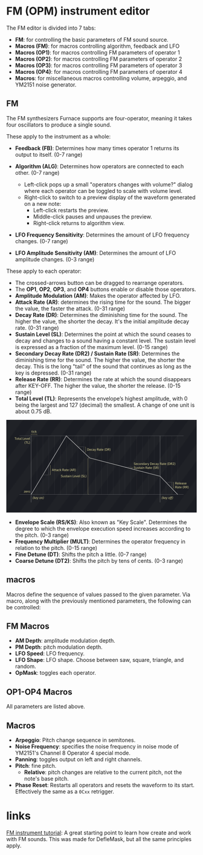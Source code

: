 # FM (OPM) instrument editor

The FM editor is divided into 7 tabs:

- **FM**: for controlling the basic parameters of FM sound source.
- **Macros (FM)**: for macros controlling algorithm, feedback and LFO 
- **Macros (OP1)**: for macros controlling FM parameters of operator 1
- **Macros (OP2)**: for macros controlling FM parameters of operator 2
- **Macros (OP3)**: for macros controlling FM parameters of operator 3
- **Macros (OP4)**: for macros controlling FM parameters of operator 4
- **Macros**: for miscellaneous macros controlling volume, arpeggio, and YM2151 noise generator.

## FM

The FM synthesizers Furnace supports are four-operator, meaning it takes four oscillators to produce a single sound.

These apply to the instrument as a whole:
- **Feedback (FB)**: Determines how many times operator 1 returns its output to itself. (0-7 range)
- **Algorithm (ALG)**: Determines how operators are connected to each other. (0-7 range)
  - Left-click pops up a small "operators changes with volume?" dialog where each operator can be toggled to scale with volume level.
  - Right-click to switch to a preview display of the waveform generated on a new note:
    - Left-click restarts the preview.
    - Middle-click pauses and unpauses the preview.
    - Right-click returns to algorithm view.

- **LFO Frequency Sensitivity**: Determines the amount of LFO frequency changes. (0-7 range)
- **LFO Amplitude Sensitivity (AM)**: Determines the amount of LFO amplitude changes. (0-3 range)

These apply to each operator:
- The crossed-arrows button can be dragged to rearrange operators.
- The **OP1**, **OP2**, **OP3**, and **OP4** buttons enable or disable those operators.
- **Amplitude Modulation (AM)**: Makes the operator affected by LFO.
- **Attack Rate (AR)**: determines the rising time for the sound. The bigger the value, the faster the attack. (0-31 range)
- **Decay Rate (DR)**: Determines the diminishing time for the sound. The higher the value, the shorter the decay. It's the initial amplitude decay rate. (0-31 range)
- **Sustain Level (SL)**: Determines the point at which the sound ceases to decay and changes to a sound having a constant level. The sustain level is expressed as a fraction of the maximum level. (0-15 range)
- **Secondary Decay Rate (DR2) / Sustain Rate (SR)**: Determines the diminishing time for the sound. The higher the value, the shorter the decay. This is the long "tail" of the sound that continues as long as the key is depressed. (0-31 range)
- **Release Rate (RR)**: Determines the rate at which the sound disappears after KEY-OFF. The higher the value, the shorter the release. (0-15 range)
- **Total Level (TL)**: Represents the envelope’s highest amplitude, with 0 being the largest and 127 (decimal) the smallest. A change of one unit is about 0.75 dB.

![FM ADSR chart](FM-ADSRchart.png)

- **Envelope Scale (RS/KS)**: Also known as "Key Scale". Determines the degree to which the envelope execution speed increases according to the pitch. (0-3 range)
- **Frequency Multiplier (MULT)**: Determines the operator frequency in relation to the pitch. (0-15 range)
- **Fine Detune (DT)**: Shifts the pitch a little. (0-7 range)
- **Coarse Detune (DT2)**: Shifts the pitch by tens of cents. (0-3 range)


## macros

Macros define the sequence of values passed to the given parameter. Via macro, along with the previously mentioned parameters, the following can be controlled:

## FM Macros

- **AM Depth**: amplitude modulation depth.
- **PM Depth**: pitch modulation depth.
- **LFO Speed**: LFO frequency.
- **LFO Shape**: LFO shape. Choose between saw, square, triangle, and random.
- **OpMask**: toggles each operator.

## OP1-OP4 Macros

All parameters are listed above.

## Macros

- **Arpeggio**: Pitch change sequence in semitones.
- **Noise Frequency**: specifies the noise frequency in noise mode of YM2151's Channel 8 Operator 4 special mode.
- **Panning**: toggles output on left and right channels.
- **Pitch**: fine pitch.
  - **Relative**: pitch changes are relative to the current pitch, not the note's base pitch.
- **Phase Reset**: Restarts all operators and resets the waveform to its start. Effectively the same as a `0Cxx` retrigger.


# links

[FM instrument tutorial](https://www.youtube.com/watch?v=wS8edjurjDw): A great starting point to learn how create and work with FM sounds. This was made for DefleMask, but all the same principles apply.
